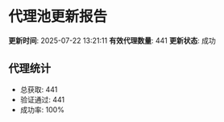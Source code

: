 # 代理池更新报告

**更新时间**: 2025-07-22 13:21:11
**有效代理数量**: 441
**更新状态**:  成功

## 代理统计
- 总获取: 441
- 验证通过: 441
- 成功率: 100%
